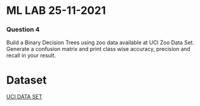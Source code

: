 # ML LAB 25-11-2021

### Question 4
Build a Binary Decision Trees using zoo data available at UCI Zoo Data Set.<br>
Generate a confusion matrix and print class wise accuracy, precision and recall in your result.

# Dataset
[UCI DATA SET](https://github.com/1NT19IS417/1NT19IS417_mukund_B_mlLab/blob/main/Part%20A/4.%2025-11-21/zoo.csv)

